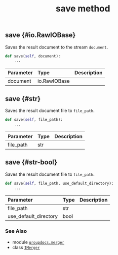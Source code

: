 ﻿---
title: save method
second_title: GroupDocs.Merger for Python via .NET API References
description: 
type: docs
url: /python-net/groupdocs.merger/imerger/save/
is_root: false
weight: 110
---

## save {#io.RawIOBase}

Saves the result document to the stream `document`.



```python
def save(self, document):
    ...
```


| Parameter | Type | Description |
| :- | :- | :- |
| document | io.RawIOBase |  |


## save {#str}

Saves the result document file to `file_path`.



```python
def save(self, file_path):
    ...
```


| Parameter | Type | Description |
| :- | :- | :- |
| file_path | str |  |


## save {#str-bool}

Saves the result document file to `file_path`.



```python
def save(self, file_path, use_default_directory):
    ...
```


| Parameter | Type | Description |
| :- | :- | :- |
| file_path | str |  |
| use_default_directory | bool |  |



### See Also
* module [`groupdocs.merger`](../../)
* class [`IMerger`](/merger/python-net/groupdocs.merger/imerger)

